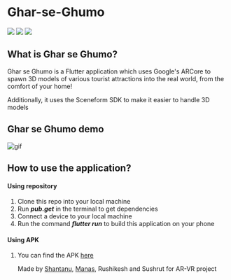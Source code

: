 # Ghar-se-Ghumo
![](https://img.shields.io/badge/-Flutter-blue?style=for-the-badge&logo=flutter) ![](https://img.shields.io/badge/Sceneform--SDK-yellow?style=for-the-badge) ![](https://img.shields.io/badge/IDE-Visual_Studio_Code-red?style=for-the-badge&logo=visual-studio-code)
## What is Ghar se Ghumo?
Ghar se Ghumo is a Flutter application which uses Google's ARCore to spawn 3D models of various tourist attractions into the real world, from the comfort of your home!

Additionally, it uses the Sceneform SDK to make it easier to handle 3D models

## Ghar se Ghumo demo
![gif](https://github.com/shantanugodbole/Ghar-se-Ghumo/blob/main/demo/demo.gif)


## How to use the application?
#### Using repository
1. Clone this repo into your local machine
2. Run **_pub.get_** in the terminal to get dependencies
3. Connect a device to your local machine
4. Run the command **_flutter run_** to build this application on your phone
#### Using APK
1. You can find the APK [here](https://drive.google.com/file/d/1EwtzGwUS00at3YlYySY72f21WFPnAiYQ/view?usp=sharing)


    Made by [Shantanu](https://github.com/shantanugodbole), [Manas](https://github.com/gandhiboys), Rushikesh and Sushrut for AR-VR project